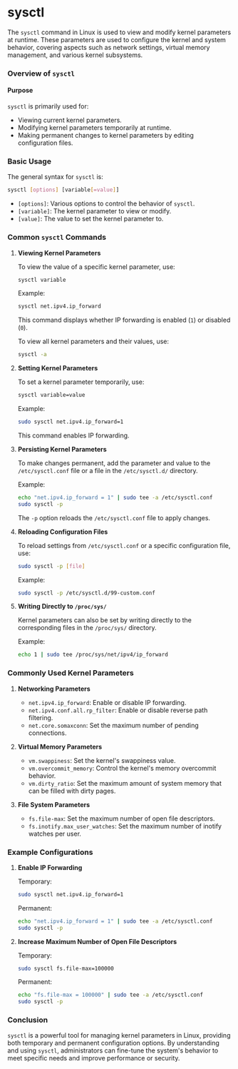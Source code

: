 # sysctl

The `sysctl` command in Linux is used to view and modify kernel parameters at runtime. These parameters are used to configure the kernel and system behavior, covering aspects such as network settings, virtual memory management, and various kernel subsystems.

### Overview of `sysctl`

#### Purpose

`sysctl` is primarily used for:
- Viewing current kernel parameters.
- Modifying kernel parameters temporarily at runtime.
- Making permanent changes to kernel parameters by editing configuration files.

### Basic Usage

The general syntax for `sysctl` is:

```bash
sysctl [options] [variable[=value]]
```

- `[options]`: Various options to control the behavior of `sysctl`.
- `[variable]`: The kernel parameter to view or modify.
- `[value]`: The value to set the kernel parameter to.

### Common `sysctl` Commands

1. **Viewing Kernel Parameters**

   To view the value of a specific kernel parameter, use:

   ```bash
   sysctl variable
   ```

   Example:
   ```bash
   sysctl net.ipv4.ip_forward
   ```

   This command displays whether IP forwarding is enabled (`1`) or disabled (`0`).

   To view all kernel parameters and their values, use:

   ```bash
   sysctl -a
   ```

2. **Setting Kernel Parameters**

   To set a kernel parameter temporarily, use:

   ```bash
   sysctl variable=value
   ```

   Example:
   ```bash
   sudo sysctl net.ipv4.ip_forward=1
   ```

   This command enables IP forwarding.

3. **Persisting Kernel Parameters**

   To make changes permanent, add the parameter and value to the `/etc/sysctl.conf` file or a file in the `/etc/sysctl.d/` directory.

   Example:
   ```bash
   echo "net.ipv4.ip_forward = 1" | sudo tee -a /etc/sysctl.conf
   sudo sysctl -p
   ```

   The `-p` option reloads the `/etc/sysctl.conf` file to apply changes.

4. **Reloading Configuration Files**

   To reload settings from `/etc/sysctl.conf` or a specific configuration file, use:

   ```bash
   sudo sysctl -p [file]
   ```

   Example:
   ```bash
   sudo sysctl -p /etc/sysctl.d/99-custom.conf
   ```

5. **Writing Directly to `/proc/sys/`**

   Kernel parameters can also be set by writing directly to the corresponding files in the `/proc/sys/` directory.

   Example:
   ```bash
   echo 1 | sudo tee /proc/sys/net/ipv4/ip_forward
   ```

### Commonly Used Kernel Parameters

1. **Networking Parameters**

   - `net.ipv4.ip_forward`: Enable or disable IP forwarding.
   - `net.ipv4.conf.all.rp_filter`: Enable or disable reverse path filtering.
   - `net.core.somaxconn`: Set the maximum number of pending connections.

2. **Virtual Memory Parameters**

   - `vm.swappiness`: Set the kernel's swappiness value.
   - `vm.overcommit_memory`: Control the kernel's memory overcommit behavior.
   - `vm.dirty_ratio`: Set the maximum amount of system memory that can be filled with dirty pages.

3. **File System Parameters**

   - `fs.file-max`: Set the maximum number of open file descriptors.
   - `fs.inotify.max_user_watches`: Set the maximum number of inotify watches per user.

### Example Configurations

1. **Enable IP Forwarding**

   Temporary:
   ```bash
   sudo sysctl net.ipv4.ip_forward=1
   ```

   Permanent:
   ```bash
   echo "net.ipv4.ip_forward = 1" | sudo tee -a /etc/sysctl.conf
   sudo sysctl -p
   ```

2. **Increase Maximum Number of Open File Descriptors**

   Temporary:
   ```bash
   sudo sysctl fs.file-max=100000
   ```

   Permanent:
   ```bash
   echo "fs.file-max = 100000" | sudo tee -a /etc/sysctl.conf
   sudo sysctl -p
   ```

### Conclusion

`sysctl` is a powerful tool for managing kernel parameters in Linux, providing both temporary and permanent configuration options. By understanding and using `sysctl`, administrators can fine-tune the system's behavior to meet specific needs and improve performance or security.
